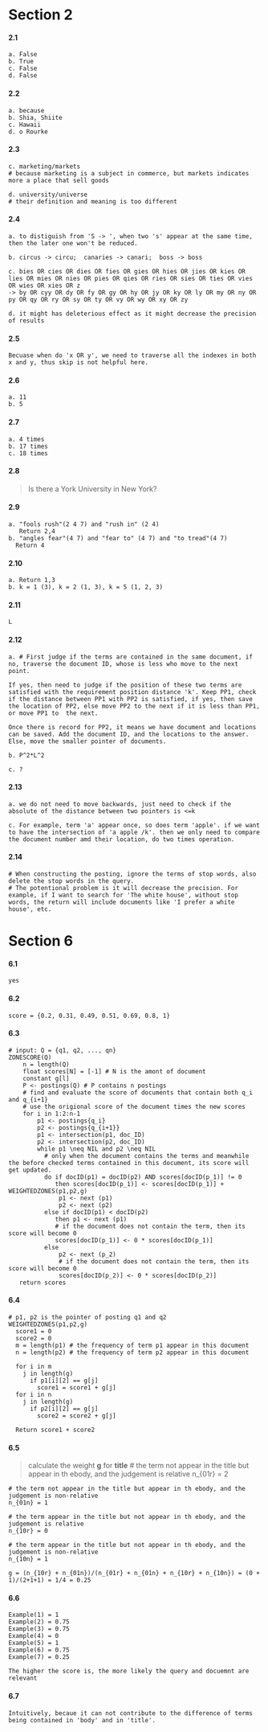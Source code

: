 # Section 2

#### 2.1

    a. False
    b. True
    c. False
    d. False

#### 2.2

    a. because
    b. Shia, Shiite
    c. Hawaii
    d. o Rourke

#### 2.3
    c. marketing/markets
    # because marketing is a subject in commerce, but markets indicates more a place that sell goods

    d. university/universe
    # their definition and meaning is too different

#### 2.4

    a. to distiguish from 'S -> ', when two 's' appear at the same time, then the later one won't be reduced.

    b. circus -> circu;  canaries -> canari;  boss -> boss

    c. bies OR cies OR dies OR fies OR gies OR hies OR jies OR kies OR lies OR mies OR nies OR pies OR qies OR ries OR sies OR ties OR vies OR wies OR xies OR z
    -> by OR cyy OR dy OR fy OR gy OR hy OR jy OR ky OR ly OR my OR ny OR py OR qy OR ry OR sy OR ty OR vy OR wy OR xy OR zy

    d. it might has deleterious effect as it might decrease the precision of results

#### 2.5
    Becuase when do 'x OR y', we need to traverse all the indexes in both x and y, thus skip is not helpful here.

#### 2.6
    a. 11
    b. 5

#### 2.7
    a. 4 times
    b. 17 times
    c. 18 times

#### 2.8
> Is there a York University in New York?

#### 2.9
    a. "fools rush"(2 4 7) and "rush in" (2 4)
       Return 2,4
    b. "angles fear"(4 7) and "fear to" (4 7) and "to tread"(4 7)
      Return 4

#### 2.10
    a. Return 1,3
    b. k = 1 (3), k = 2 (1, 3), k = 5 (1, 2, 3)

#### 2.11
    L

#### 2.12
    a. # First judge if the terms are contained in the same document, if no, traverse the document ID, whose is less who move to the next point.

    If yes, then need to judge if the position of these two terms are satisfied with the requirement position distance 'k'. Keep PP1, check if the distance between PP1 with PP2 is satisfied, if yes, then save the location of PP2, else move PP2 to the next if it is less than PP1, or move PP1 to  the next.

    Once there is record for PP2, it means we have document and locations can be saved. Add the document ID, and the locations to the answer. Else, move the smaller pointer of documents.

    b. P^2*L^2

    c. ?

#### 2.13
    a. we do not need to move backwards, just need to check if the absolute of the distance between two pointers is <=k

    c. For example, term 'a' appear once, so does term 'apple'. if we want to have the intersection of 'a apple /k'. then we only need to compare the document number amd their location, do two times operation.

#### 2.14
    # When constructing the posting, ignore the terms of stop words, also delete the stop words in the query.
    # The potentional problem is it will decrease the precision. For example, if I want to search for 'The white house', without stop words, the return will include documents like 'I prefer a white house', etc.

# Section 6

#### 6.1
    yes

#### 6.2
    score = {0.2, 0.31, 0.49, 0.51, 0.69, 0.8, 1}

#### 6.3
    # input: Q = {q1, q2, ..., qn}
    ZONESCORE(Q)
        n = length(Q)
        float scores[N] = [-1] # N is the amont of document
        constant g[l]
        P <- postings(Q) # P contains n postings
        # find and evaluate the score of documents that contain both q_i and q_{i+1}
        # use the origional score of the document times the new scores        
        for i in 1:2:n-1
            p1 <- postings{q_i}
            p2 <- postings{q_{i+1}}
            p1 <- intersection(p1, doc_ID)
            p2 <- intersection(p2, doc_ID)
            while p1 \neq NIL and p2 \neq NIL
              # only when the document contains the terms and meanwhile the before checked terms contained in this document, its score will get updated.
              do if docID(p1) = docID(p2) AND scores[docID(p_1)] != 0
                 then scores[docID(p_1)] <- scores[docID(p_1)] + WEIGHTEDZONES(p1,p2,g)
                  p1 <- next (p1)
                  p2 <- next (p2)
              else if docID(p1) < docID(p2)
                 then p1 <- next (p1)
                 # if the document does not contain the term, then its score will become 0
                 scores[docID(p_1)] <- 0 * scores[docID(p_1)]
              else
                  p2 <- next (p_2)
                  # if the document does not contain the term, then its score will become 0
                  scores[docID(p_2)] <- 0 * scores[docID(p_2)]
       return scores

#### 6.4
    # p1, p2 is the pointer of posting q1 and q2
    WEIGHTEDZONES(p1,p2,g)
      score1 = 0
      score2 = 0
      m = length(p1) # the frequency of term p1 appear in this document
      n = length(p2) # the frequency of term p2 appear in this document

      for i in m
        j in length(g)
          if p1[i][2] == g[j]
            score1 = score1 + g[j]
      for i in n
        j in length(g)
          if p2[i][2] == g[j]
            score2 = score2 + g[j]

      Return score1 + score2

#### 6.5
> calculate the weight **g** for **title**
    # the term not appear in the title but appear in th ebody, and the judgement is relative
    n_{01r} = 2

    # the term not appear in the title but appear in th ebody, and the judgement is non-relative
    n_{01n} = 1

    # the term appear in the title but not appear in th ebody, and the judgement is relative
    n_{10r} = 0

    # the term appear in the title but not appear in th ebody, and the judgement is non-relative
    n_{10n} = 1

    g = (n_{10r} + n_{01n})/(n_{01r} + n_{01n} + n_{10r} + n_{10n}) = (0 + 1)/(2+1+1) = 1/4 = 0.25


#### 6.6
    Example(1) = 1
    Example(2) = 0.75
    Example(3) = 0.75
    Example(4) = 0
    Example(5) = 1
    Example(6) = 0.75
    Example(7) = 0.25

    The higher the score is, the more likely the query and docuemnt are relevant

#### 6.7
    Intuitively, becaue it can not contribute to the difference of terms being contained in 'body' and in 'title'.
